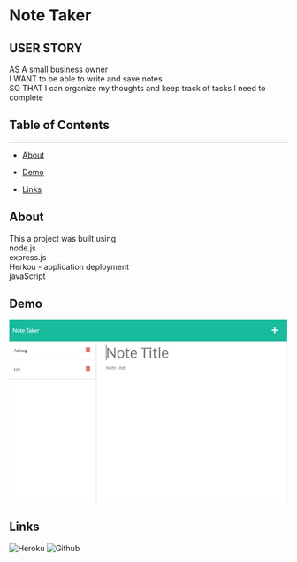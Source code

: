 # Note Taker

## USER STORY
AS A small business owner <br>
I WANT to be able to write and save notes <br>
SO THAT I can organize my thoughts and keep track of tasks I need to complete

## Table of Contents 
------
* [About](#About)

* [Demo](#Demo)

* [Links](#Links)

## About
This a project was built using <br>
node.js <br>
express.js <br>
Herkou - application deployment <br>
javaScript

## Demo 
![screenshot of the application](note-taker.JPG)

## Links

![Heroku](https://thors-note-taker.herokuapp.com/)
![Github](https://github.com/ValiantThor92/note-taker)